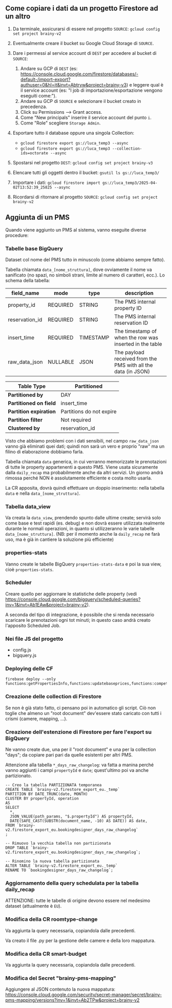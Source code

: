 ## Come copiare i dati da un progetto Firestore ad un altro

1. Da terminale, assicurarsi di essere nel progetto `SOURCE`: `gcloud config set project brainy-v2`

2. Eventualmente creare il bucket su Google Cloud Storage di `SOURCE`.

3. Dare i permessi al service account di `DEST` per accedere al bucket di `SOURCE`:
   1. Andare su GCP di `DEST` (es: https://console.cloud.google.com/firestore/databases/-default-/import-export?authuser=0&hl=it&invt=Abtryw&project=brainy-v3) e leggere qual è il service account (es: "I job di importazione/esportazione vengono eseguiti come:").
   2. Andare su GCP di `SOURCE` e selezionare il bucket creato in precedenza.
   3. Click su Permissions —> Grant access.
   4. Come "New principals" inserire il service account del punto `i`.
   5. Come "Role" scegliere `Storage Admin`.

4. Esportare tutto il database oppure una singola Collection:
   - `gcloud firestore export gs://luca_temp3 --async`
   - `gcloud firestore export gs://luca_temp3 --collection-ids=octorate --async`

5. Spostarsi nel progetto `DEST`: `gcloud config set project brainy-v3`

6. Elencare tutti gli oggetti dentro il bucket: `gsutil ls gs://luca_temp3/`

7. Importare i dati: `gcloud firestore import gs://luca_temp3/2025-04-02T13:52:39_25825 --async`

8. Ricordarsi di ritornare al progetto `SOURCE`: `gcloud config set project brainy-v2`


## Aggiunta di un PMS

Quando viene aggiunto un PMS al sistema, vanno eseguite diverse procedure:

### Tabelle base BigQuery
Dataset col nome del PMS tutto in minuscolo (come abbiamo sempre fatto).

Tabella chiamata `data_[nome_struttura]`, dove ovviamente il nome va sanificato (no spazi, no simboli strani, limite al numero di caratteri, ecc.).
Lo schema della tabella:

| field_name     | mode     | type      | description                                                   |
|----------------|----------|-----------|---------------------------------------------------------------|
| property_id    | REQUIRED | STRING    | The PMS internal property ID                                  |
| reservation_id | REQUIRED | STRING    | The PMS internal reservation ID                               |
| insert_time    | REQUIRED | TIMESTAMP | The timestamp of when the row was inserted in the table       |
| raw_data_json  | NULLABLE | JSON      | The payload received from the PMS with all the data (in JSON) |

| **Table Type**           | Partitioned              |
|--------------------------|--------------------------|
| **Partitioned by**       | DAY                      |
| **Partitioned on field** | insert_time              |
| **Partition expiration** | Partitions do not expire |
| **Partition filter**     | Not required             |
| **Clustered by**        | reservation_id           |

Visto che abbiamo problemi con i dati sensibili, nel campo `raw_data_json` vanno già eliminati quei dati; quindi non sarà un vero e proprio "raw" ma un filino di elaborazione dobbiamo farla.

Tabella chiamata `data` generica, in cui verranno memorizzate le prenotazioni di tutte le property appartenenti a questo PMS. Viene usata sicuramente dalla `daily_recap` ma probabilmente anche da altri servizi.
Un giorno andrà rimossa perché NON è assolutamente efficiente e costa molto usarla.

La CR apposita, dovrà quindi effettuare un doppio inserimento: nella tabella `data` e nella `data_[nome_struttura]`.

### Tabella data_view

Va creata la `data_view`, prendendo spunto dalle ultime create; servirà solo come base e test rapidi (es. debug) e non dovrà essere utilizzata realmente durante le normali operazioni, in quanto si utilizzeranno le varie tabelle `data_[nome_struttura]`.
(NB: per il momento anche la `daily_recap` ne farà uso, ma è già in cantiere la soluzione più efficiente)

### properties-stats
Vanno create le tabelle BigQuery `properties-stats-data` e poi la sua view, cioè `properties-stats`.

### Scheduler
Creare quello per aggiornare le statistiche delle property (vedi https://console.cloud.google.com/bigquery/scheduled-queries?inv=1&invt=Ab1EAw&project=brainy-v2).

A seconda del tipo di integrazione, è possibile che si renda necessario scaricare le prenotazioni ogni tot minuti; in questo caso andrà creato l'apposito Scheduled Job.

### Nei file JS del progetto
- config.js
- bigquery.js

### Deploying delle CF
```shell
firebase deploy --only functions:getPropertiesInfo,functions:updatebaseprices,functions:competitors,functions:importance,functions:irev1,functions:onresnotif
```

### Creazione delle collection di Firestore
Se non è già stato fatto, ci pensano poi in automatico gli script.
Ciò non toglie che almeno un "root document" dev'essere stato caricato con tutti i crismi (camere, mapping, ...).

### Creazione dell'estenzione di Firestore per fare l'export su BigQuery
Ne vanno create due, una per il "root document" e una per la collection "days"; da copiare pari pari da quelle esistenti per altri PMS.

Attenzione alla tabella `*_days_raw_changelog`: va fatta a manina perché vanno aggiunti i campi `propertyId` e `date`; quest'ultimo poi va anche partizionato.
```bigquery
-- Creo la tabella PARTIZIONATA temporanea
CREATE TABLE `brainy-v2.firestore_export_eu._temp`
PARTITION BY DATE_TRUNC(date, MONTH)
CLUSTER BY propertyId, operation
AS
SELECT 
  *,
  JSON_VALUE(path_params, "$.propertyId") AS propertyId,
  DATE(SAFE_CAST(SUBSTR(document_name, -10) AS DATE)) AS date,
FROM `brainy-v2.firestore_export_eu.bookingdesigner_days_raw_changelog`
;

-- Rimuovo la vecchia tabella non partizionata
DROP TABLE `brainy-v2.firestore_export_eu.bookingdesigner_days_raw_changelog`;

-- Rinomino la nuova tabella partizionata
ALTER TABLE `brainy-v2.firestore_export_eu._temp`
RENAME TO `bookingdesigner_days_raw_changelog`;
```

### Aggiornamento della query schedulata per la tabella daily_recap
ATTENZIONE: tutte le tabelle di origine devono essere nel medesimo dataset (attualmente è `EU`).

### Modifica della CR roomtype-change
Va aggiunta la query necessaria, copiandola dalle precedenti.

Va creato il file .py per la gestione delle camere e della loro mappatura.

### Modifica della CR smart-budget
Va aggiunta la query necessaria, copiandola dalle precedenti.

### Modifica del Secret "brainy-pms-mapping"
Aggiungere al JSON contenuto la nuova mappatura:
https://console.cloud.google.com/security/secret-manager/secret/brainy-pms-mapping/versions?inv=1&invt=Ab2TPw&project=brainy-v2
